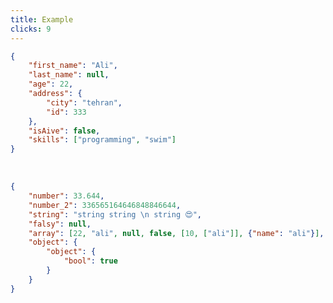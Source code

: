 ```yaml
---
title: Example
clicks: 9
---
```


```json {all|1|11|2|3|4|5-8|9|10|12}
{
    "first_name": "Ali",
    "last_name": null,
    "age": 22,
    "address": {
        "city": "tehran",
        "id": 333
    },
    "isAive": false,
    "skills": ["programming", "swim"]
}
```

<br />
<span v-if="$slidev.nav.clicks === 9">

```json {all|1|11|2|3|4|5-8|9|10|all}
{
    "number": 33.644,
    "number_2": 336565164646848846644,
    "string": "string string \n string 😍",
    "falsy": null,
    "array": [22, "ali", null, false, [10, ["ali"]], {"name": "ali"}],
    "object": {
        "object": {
            "bool": true
        } 
    }
}
```
</span>

